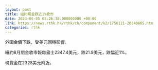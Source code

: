 ```yaml
---
layout: post
title: 紐約期金跌近1%收市
date: 2024-06-05 05:26:38.000000000 +08:00
link: https://news.rthk.hk/rthk/ch/component/k2/1756121-20240605.htm
categories: rthk
---
```


外圍金價下跌，受美元回穩影響。

紐約8月期金收市報每盎士2347.4美元，跌21.9美元，跌幅近1%。

現貨金在2328美元附近。
